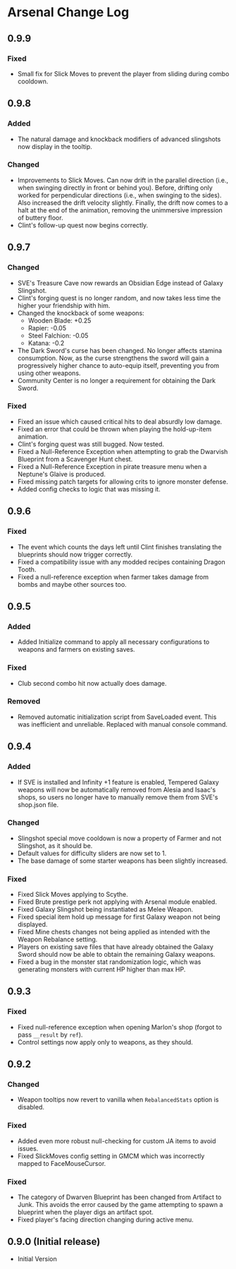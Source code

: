 ﻿# Arsenal Change Log

## 0.9.9

### Fixed

* Small fix for Slick Moves to prevent the player from sliding during combo cooldown.

## 0.9.8

### Added

* The natural damage and knockback modifiers of advanced slingshots now display in the tooltip.

### Changed

* Improvements to Slick Moves. Can now drift in the parallel direction (i.e., when swinging directly in front or behind you). Before, drifting only worked for perpendicular directions (i.e., when swinging to the sides). Also increased the drift velocity slightly. Finally, the drift now comes to a halt at the end of the animation, removing the unimmersive impression of buttery floor.
* Clint's follow-up quest now begins correctly.

## 0.9.7

### Changed

* SVE's Treasure Cave now rewards an Obsidian Edge instead of Galaxy Slingshot.
* Clint's forging quest is no longer random, and now takes less time the higher your friendship with him.
* Changed the knockback of some weapons:
    * Wooden Blade: +0.25
    * Rapier: -0.05
    * Steel Falchion: -0.05
    * Katana: -0.2
* The Dark Sword's curse has been changed. No longer affects stamina consumption. Now, as the curse strengthens the sword will gain a progressively higher chance to auto-equip itself, preventing you from using other weapons.
* Community Center is no longer a requirement for obtaining the Dark Sword.

### Fixed

* Fixed an issue which caused critical hits to deal absurdly low damage.
* Fixed an error that could be thrown when playing the hold-up-item animation.
* Clint's forging quest was still bugged. Now tested.
* Fixed a Null-Reference Exception when attempting to grab the Dwarvish Blueprint from a Scavenger Hunt chest.
* Fixed a Null-Reference Exception in pirate treasure menu when a Neptune's Glaive is produced.
* Fixed missing patch targets for allowing crits to ignore monster defense.
* Added config checks to logic that was missing it.

## 0.9.6

### Fixed

* The event which counts the days left until Clint finishes translating the blueprints should now trigger correctly.
* Fixed a compatibility issue with any modded recipes containing Dragon Tooth.
* Fixed a null-reference exception when farmer takes damage from bombs and maybe other sources too.

## 0.9.5

### Added

* Added Initialize command to apply all necessary configurations to weapons and farmers on existing saves.

### Fixed

* Club second combo hit now actually does damage.

### Removed

* Removed automatic initialization script from SaveLoaded event. This was inefficient and unreliable. Replaced with manual console command.

## 0.9.4

### Added

* If SVE is installed and Infinity +1 feature is enabled, Tempered Galaxy weapons will now be automatically removed from Alesia and Isaac's shops, so users no longer have to manually remove them from SVE's shop.json file. 

### Changed

* Slingshot special move cooldown is now a property of Farmer and not Slingshot, as it should be.
* Default values for difficulty sliders are now set to 1.
* The base damage of some starter weapons has been slightly increased.

### Fixed

* Fixed Slick Moves applying to Scythe.
* Fixed Brute prestige perk not applying with Arsenal module enabled.
* Fixed Galaxy Slingshot being instantiated as Melee Weapon.
* Fixed special item hold up message for first Galaxy weapon not being displayed.
* Fixed Mine chests changes not being applied as intended with the Weapon Rebalance setting.
* Players on existing save files that have already obtained the Galaxy Sword should now be able to obtain the remaining Galaxy weapons.
* Fixed a bug in the monster stat randomization logic, which was generating monsters with current HP higher than max HP.

## 0.9.3

### Fixed

* Fixed null-reference exception when opening Marlon's shop (forgot to pass `__result` by `ref`).
* Control settings now apply only to weapons, as they should.

## 0.9.2

### Changed

* Weapon tooltips now revert to vanilla when `RebalancedStats` option is disabled.

### Fixed

* Added even more robust null-checking for custom JA items to avoid issues.
* Fixed SlickMoves config setting in GMCM which was incorrectly mapped to FaceMouseCursor.

### Fixed

* The category of Dwarven Blueprint has been changed from Artifact to Junk. This avoids the error caused by the game attempting to spawn a blueprint when the player digs an artifact spot.
* Fixed player's facing direction changing during active menu.

## 0.9.0 (Initial release)

* Initial Version